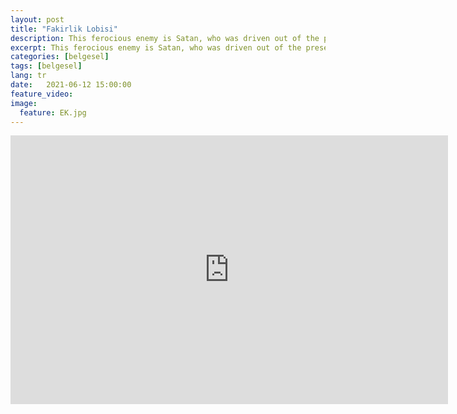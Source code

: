 ```yaml
---
layout: post
title: "Fakirlik Lobisi"
description: This ferocious enemy is Satan, who was driven out of the presence of God; and his bloody and dangerous teaching is called Satanism.
excerpt: This ferocious enemy is Satan, who was driven out of the presence of God; and his bloody and dangerous teaching is called Satanism.
categories: [belgesel]
tags: [belgesel]
lang: tr
date:   2021-06-12 15:00:00
feature_video: 
image:
  feature: EK.jpg
---
```




<div class="responsive-wrap">
<iframe src="https://mirrorace.org/m/embed/1Ivdz/" scrolling="no" frameborder="0" width="700" height="430" allowfullscreen="true" webkitallowfullscreen="true" mozallowfullscreen="true"></iframe>
</div>


